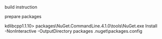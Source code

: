 build instruction

prepare packages

kdlibcpp1.1.10> packages\NuGet.CommandLine.4.1.0\tools\NuGet.exe Install -NonInteractive -OutputDirectory packages .nuget\packages.config
